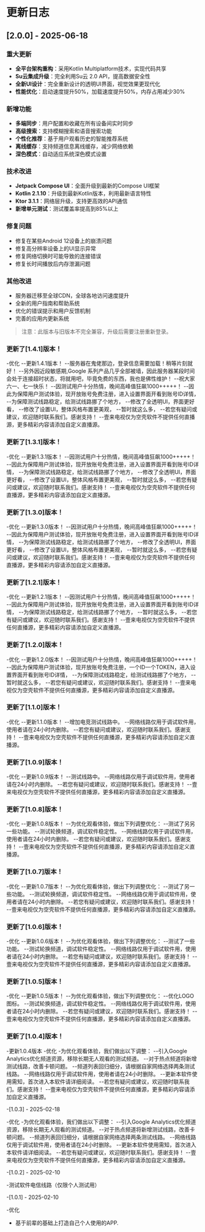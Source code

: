 # 更新日志

## [2.0.0] - 2025-06-18

### 重大更新

- **全平台架构重构**：采用Kotlin Multiplatform技术，实现代码共享
- **Su云集成升级**：完全利用Su云 2.0 API，提高数据安全性
- **全新UI设计**：完全重新设计的透明UI界面，视觉效果更现代化
- **性能优化**：启动速度提升50%，加载速度提升50%，内存占用减少30%

### 新增功能

- **多端同步**：用户配置和收藏在所有设备间实时同步
- **高级搜索**：支持模糊搜索和语音搜索功能
- **个性化推荐**：基于用户观看历史的智能推荐系统
- **离线缓存**：支持频道信息离线缓存，减少网络依赖
- **深色模式**：自动适应系统深色模式设置

### 技术改进

- **Jetpack Compose UI**：全面升级到最新的Compose UI框架
- **Kotlin 2.1.10**：升级到最新Kotlin版本，利用最新语言特性
- **Ktor 3.1.1**：网络层升级，支持更高效的API通信
- **新增单元测试**：测试覆盖率提高到85%以上

### 修复问题

- 修复在某些Android 12设备上的崩溃问题
- 修复高分辨率设备上的UI显示异常
- 修复网络切换时可能导致的连接错误
- 修复长时间播放后内存泄漏问题

### 其他改进

- 服务器迁移至全球CDN，全球各地访问速度提升
- 全新的用户指南和帮助系统
- 优化的错误提示和用户反馈机制
- 完善的应用内更新系统

> 注意：此版本与旧版本不完全兼容，升级后需要注册重新登录。

### 更新了[1.4.1]版本！

-优化
--更新1.4.1版本！
--服务器在鬼佬那边，登录信息需要加载！稍等片刻就好！
--另外因近段敏感期,Google 系列产品几乎全部被墙，因此服务器某段时间会处于连接超时状态，将就用吧，毕竟免费的东西，我也是佛性维护！
--祝大家六一、七一快乐！
--因测试用户十分热情，晚间高峰值狂飙1000+++++！
--因此为保障用户测试体验，现开放账号免费注册，进入设置界面开看到账号ID详情，
--为保障测试线路稳定，给测试线路挪了个地方，
--修改了全透明UI，界面更好看，
--修改了设置UI，整体风格布置更美观，
--暂时就这么多，
--若您有疑问或建议，欢迎随时联系我们。感谢支持！
--壹来电视仅为空壳软件不提供任何直播源，更多精彩内容请添加自定义直播源。

### 更新了[1.3.1]版本！

-优化
--更新1.3.1版本！
--因测试用户十分热情，晚间高峰值狂飙1000+++++！
--因此为保障用户测试体验，现开放账号免费注册，进入设置界面开看到账号ID详情，
--为保障测试线路稳定，给测试线路挪了个地方，
--修改了全透明UI，界面更好看，
--修改了设置UI，整体风格布置更美观，
--暂时就这么多，
--若您有疑问或建议，欢迎随时联系我们。感谢支持！
--壹来电视仅为空壳软件不提供任何直播源，更多精彩内容请添加自定义直播源。

### 更新了[1.3.0]版本！

-优化
--更新1.3.0版本！
--因测试用户十分热情，晚间高峰值狂飙1000+++++！
--因此为保障用户测试体验，现开放账号免费注册，进入设置界面开看到账号ID详情，
--为保障测试线路稳定，给测试线路挪了个地方，
--修改了全透明UI，界面更好看，
--修改了设置UI，整体风格布置更美观，
--暂时就这么多，
--若您有疑问或建议，欢迎随时联系我们。感谢支持！
--壹来电视仅为空壳软件不提供任何直播源，更多精彩内容请添加自定义直播源。

### 更新了[1.2.1]版本！

-优化
--更新1.2.1版本！
--因测试用户十分热情，晚间高峰值狂飙1000+++++！
--因此为保障用户测试体验，现开放账号免费注册，进入设置界面开看到账号ID详情，
--为保障测试线路稳定，给测试线路挪了个地方，
--暂时就这么多，
--若您有疑问或建议，欢迎随时联系我们。感谢支持！
--壹来电视仅为空壳软件不提供任何直播源，更多精彩内容请添加自定义直播源。

### 更新了[1.2.0]版本！

-优化
--更新1.2.0版本！
--因测试用户十分热情，晚间高峰值狂飙1000+++++！
--因此为保障用户测试体验，现开放账号免费注册，一个ID一个TOKEN，进入设置界面开看到账号ID详情，
--为保障测试线路稳定，给测试线路挪了个地方，
--暂时就这么多，
--若您有疑问或建议，欢迎随时联系我们。感谢支持！
--壹来电视仅为空壳软件不提供任何直播源，更多精彩内容请添加自定义直播源。

### 更新了[1.1.0]版本！

-优化
--更新1.1.0版本！
--增加电竞测试线路中。
--网络线路仅用于调试软件用，使用者请在24小时内删除。
--若您有疑问或建议，欢迎随时联系我们。感谢支持！
--壹来电视仅为空壳软件不提供任何直播源，更多精彩内容请添加自定义直播源。

### 更新了[1.0.9]版本！

-优化
--更新1.0.9版本！
--测试线路中。
--网络线路仅用于调试软件用，使用者请在24小时内删除。
--若您有疑问或建议，欢迎随时联系我们。感谢支持！
--壹来电视仅为空壳软件不提供任何直播源，更多精彩内容请添加自定义直播源。

### 更新了[1.0.8]版本！

-优化
--更新1.0.8版本！
--为优化观看体验，做出下列调整优化：
--测试了另另一些功能。
--测试轮换频道，调试软件稳定性。
--网络线路仅用于调试软件用，使用者请在24小时内删除。
--若您有疑问或建议，欢迎随时联系我们。感谢支持！
--壹来电视仅为空壳软件不提供任何直播源，更多精彩内容请添加自定义直播源。

### 更新了[1.0.7]版本！

-优化
--更新1.0.7版本！
--为优化观看体验，做出下列调整优化：
--测试了另一些功能。
--测试轮换频道，调试软件稳定性。
--网络线路仅用于调试软件用，使用者请在24小时内删除。
--若您有疑问或建议，欢迎随时联系我们。感谢支持！
--壹来电视仅为空壳软件不提供任何直播源，更多精彩内容请添加自定义直播源。

### 更新了[1.0.6]版本！

-优化
--更新1.0.6版本！
--为优化观看体验，做出下列调整优化：
--测试了一些功能。
--测试轮换频道，调试软件稳定性。
--网络线路仅用于调试软件用，使用者请在24小时内删除。
--若您有疑问或建议，欢迎随时联系我们。感谢支持！
--壹来电视仅为空壳软件不提供任何直播源，更多精彩内容请添加自定义直播源。

### 更新了[1.0.5]版本！

-优化
--更新1.0.5版本！
--为优化观看体验，做出下列调整优化：
--优化LOGO图标。
--测试轮换频道，调试软件稳定性。
--网络线路仅用于调试软件用，使用者请在24小时内删除。
--若您有疑问或建议，欢迎随时联系我们。感谢支持！
--壹来电视仅为空壳软件不提供任何直播源，更多精彩内容请添加自定义直播源。

### 更新了[1.0.4]版本！

-更新1.0.4版本
-优化
-为优化观看体验，我们做出以下调整：
--引入Google Analytics优化频道资源，移除长期无人观看的测试频道。
--对于热点频道将新增测试线路，改善卡顿问题。
--频道列表回归细分，请根据自家网络选择两条测试线路。
--网络线路仅用于调试软件用，使用者请在24小时删除。
--更新本软件使用需知，首次进入本软件请详细阅读。
--若您有疑问或建议，欢迎随时联系我们。感谢支持！
--壹来电视仅为空壳软件不提供任何直播源，更多精彩内容请添加自定义直播源。

-[1.0.3] - 2025-02-18

-优化
-为优化观看体验，我们做出以下调整：
--引入Google Analytics优化频道资源，移除长期无人观看的测试频道。
--对于热点频道将新增测试线路，改善卡顿问题。
--频道列表回归细分，请根据自家网络选择两条测试线路。
--网络线路仅用于调试软件用，使用者请在24小时删除。
--更新本软件使用需知，首次进入本软件请详细阅读。
--若您有疑问或建议，欢迎随时联系我们。感谢支持！
--壹来电视仅为空壳软件不提供任何直播源，更多精彩内容请添加自定义直播源。

-[1.0.2] - 2025-02-10

-测试软件电信线路（仅限个人测试用）

-[1.0.1] - 2025-02-10

-优化

- 基于前辈的基础上打造自己个人使用的APP.
